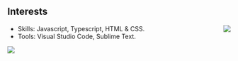 ## Interests

<img align='right' src="https://github-readme-stats.vercel.app/api?username=kauexz&show_icons=true&theme=material-palenight&count_private=true">

- Skills: Javascript, Typescript, HTML & CSS.
- Tools: Visual Studio Code, Sublime Text.

<img align='left' src="https://spotify-github-profile.vercel.app/api/view?uid=31lxypemjuwaxnyjiqvtiq6olepy&cover_image=true&theme=novatorem&show_offline=false&background_color=121212&interchange=false&bar_color=53b14f&bar_color_cover=false)](https://github.com/kittinan/spotify-github-profile">
